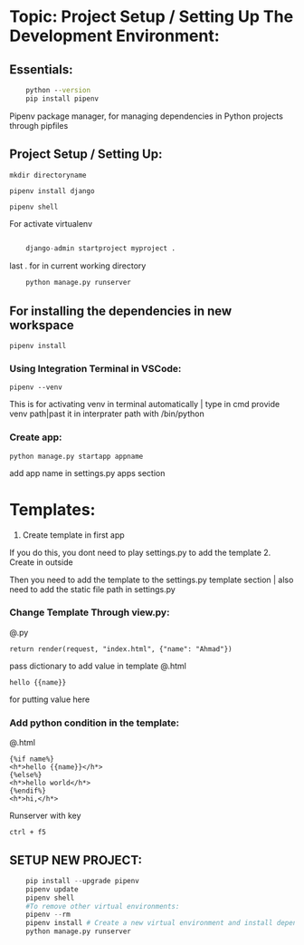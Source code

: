 # Topic: Project Setup / Setting Up The Development Environment:

## Essentials:
```cmd
    python --version
    pip install pipenv
```
Pipenv package manager, for managing dependencies in Python projects through pipfiles

## Project Setup / Setting Up:

    mkdir directoryname

    pipenv install django

    pipenv shell 
    
For activate virtualenv 
```python
    
    django-admin startproject myproject .
```
last . for in current working directory 
```python
    python manage.py runserver
```

## For installing the dependencies in new workspace

    pipenv install

   ### Using Integration Terminal in VSCode:
   
    pipenv --venv

This is for activating venv in terminal automatically | type in cmd provide venv path|past it in interprater path with /bin/python
 
### Create app:
    python manage.py startapp appname

add app name in settings.py apps section

# Templates:

1. Create template in first app

If you do this, you dont need to play settings.py to add the template
2. Create in outside 

Then you need to add the template to the settings.py template section | also need to add the static file path in settings.py 

### Change Template Through view.py:
  @.py
        
    return render(request, "index.html", {"name": "Ahmad"}) 

pass dictionary to add value in template 
  @.html
     
    hello {{name}}

for putting value here 

### Add python condition in the template:
  @.html
    
    {%if name%}
    <h*>hello {{name}}</h*>
    {%else%}
    <h*>hello world</h*>
    {%endif%}
    <h*>hi,</h*>
Runserver with key

    ctrl + f5
## SETUP NEW PROJECT:
```python
    pip install --upgrade pipenv
    pipenv update
    pipenv shell
    #To remove other virtual environments:
    pipenv --rm 
    pipenv install # Create a new virtual environment and install dependencies
    python manage.py runserver
```

